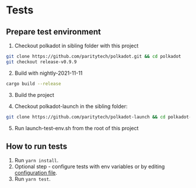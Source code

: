 # Tests

## Prepare test environment

1. Checkout polkadot in sibling folder with this project
```bash
git clone https://github.com/paritytech/polkadot.git && cd polkadot
git checkout release-v0.9.9
```

2. Build with nightly-2021-11-11
```bash
cargo build --release
```

3. Build the project

4. Checkout polkadot-launch in the sibling folder:
```bash
git clone https://github.com/paritytech/polkadot-launch && cd polkadot-launch
```

5. Run launch-test-env.sh from the root of this project


## How to run tests

1. Run `yarn install`.
2. Optional step - configure tests with env variables or by editing [configuration file](src/config.ts).
3. Run `yarn test`.
